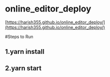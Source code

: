 # online_editor_deploy

[https://harish355.github.io/online_editor_deploy/](https://harish355.github.io/online_editor_deploy/)

#Steps to Run
## 1.yarn install
## 2.yarn start
